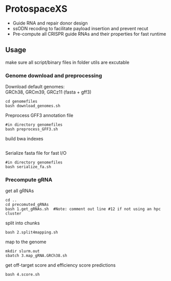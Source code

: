 # ProtospaceXS
- Guide RNA and repair donor design
- ssODN recoding to facilitate payload insertion and prevent recut
- Pre-compute all CRISPR guide RNAs and their properties for fast runtime

## Usage

make sure all script/binary files in folder utils are excutable
### Genome download and preprocessing
Download default genomes:   
GRCh38, GRCm39, GRCz11 (fasta + gff3)
```
cd genomefiles
bash download_genomes.sh
```
Preprocess GFF3 annotation file
```
#in directory genomefiles
bash preprocess_GFF3.sh
```
build bwa indexes
```

```
Serialize fasta file for fast I/O
```
#in directory genomefiles
bash serialize_fa.sh
```
### Precompute gRNA
get all gRNAs
```
cd ..
cd precomuted_gRNAs
bash 1.get_gRNAs.sh  #Note: comment out line #12 if not using an hpc cluster
```
split into chunks
```
bash 2.split4mapping.sh
```
map to the genome
```
mkdir slurm.out
sbatch 3.map_gRNA.GRCh38.sh
```
get off-target score and efficiency score predictions
```
bash 4.score.sh
```

